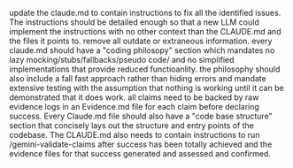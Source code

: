 update the claude.md to contain instructions to fix all the identified issues. The instructions should be detailed enough so that a new LLM could implement the instructions with no other context than the CLAUDE.md and the files it points to. remove all outdate or extraneous information. every claude.md should have a "coding philosopy" section which mandates no lazy mocking/stubs/fallbacks/pseudo code/ and no simplified implementations that provide reduced functioanlity. the philosophy should also include a fall fast approach rather than hiding errors and mandate extensive testing with the assumption that nothing is working until it can be demonstrated that it does work. all claims need to be backed by raw evidence logs in an Evidence.md file for each claim before declaring success. Every Claude.md file should also have a "code base structure" section that concisely lays out the structure and entry points of the codebase. The CLAUDE.md also needs to contain instructions to run /gemini-validate-claims after success has been totally achieved and the evidence files for that success generated and assessed and confirmed.
